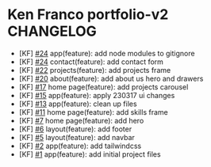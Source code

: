 # Ken Franco portfolio-v2 CHANGELOG

<!--
Changelog Format
### TL; DR
- [Initials of Dev] [#issue number](issue link on GitHub) {issue title}
-->

- [KF] [#24](https://github.com/KennethFranco/portfolio-v2/issues/28) app(feature): add node modules to gitignore
- [KF] [#24](https://github.com/KennethFranco/portfolio-v2/issues/24) contact(feature): add contact form
- [KF] [#22](https://github.com/KennethFranco/portfolio-v2/issues/22) projects(feature): add projects frame
- [KF] [#20](https://github.com/KennethFranco/portfolio-v2/issues/20) about(feature): add about us hero and drawers
- [KF] [#17](https://github.com/KennethFranco/portfolio-v2/issues/17) home page(feature): add projects carousel
- [KF] [#15](https://github.com/KennethFranco/portfolio-v2/issues/15) app(feature): apply 230317 ui changes
- [KF] [#13](https://github.com/KennethFranco/portfolio-v2/issues/13) app(feature): clean up files
- [KF] [#11](https://github.com/KennethFranco/portfolio-v2/issues/11) home page(feature): add skills frame
- [KF] [#7](https://github.com/KennethFranco/portfolio-v2/issues/7) home page(feature): add hero
- [KF] [#6](https://github.com/KennethFranco/portfolio-v2/issues/6) layout(feature): add footer
- [KF] [#5](https://github.com/KennethFranco/portfolio-v2/issues/5) layout(feature): add navbar
- [KF] [#2](https://github.com/KennethFranco/portfolio-v2/issues/2) app(feature): add tailwindcss
- [KF] [#1](https://github.com/KennethFranco/portfolio-v2/issues/1) app(feature): add initial project files
